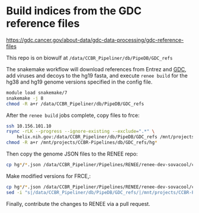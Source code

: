 # Build indices from the GDC reference files

<https://gdc.cancer.gov/about-data/gdc-data-processing/gdc-reference-files>

This repo is on biowulf at `/data/CCBR_Pipeliner/db/PipeDB/GDC_refs`

The snakemake workflow will
download references from Entrez and
[GDC](https://gdc.cancer.gov/about-data/gdc-data-processing/gdc-reference-files),
add viruses and decoys to the hg19 fasta,
and execute `renee build` for the hg38 and hg19 genome versions specified in the config file.

```sh
module load snakemake/7
snakemake -j 8
chmod -R a+r /data/CCBR_Pipeliner/db/PipeDB/GDC_refs
```

After the `renee build` jobs complete, copy files to frce:

```sh
ssh 10.156.101.10
rsync -rLK --progress --ignore-existing --exclude=".*" \
    helix.nih.gov:/data/CCBR_Pipeliner/db/PipeDB/GDC_refs /mnt/projects/CCBR-Pipelines/db/
chmod -R a+r /mnt/projects/CCBR-Pipelines/db/GDC_refs/hg*
```

Then copy the genome JSON files to the RENEE repo:

```sh
cp hg*/*.json /data/CCBR_Pipeliner/Pipelines/RENEE/renee-dev-sovacool/config/genomes/biowulf/
```

Make modified versions for FRCE,:

```sh
cp hg*/*.json /data/CCBR_Pipeliner/Pipelines/RENEE/renee-dev-sovacool/config/genomes/frce/
sed -i "s|/data/CCBR_Pipeliner/db/PipeDB/GDC_refs/|/mnt/projects/CCBR-Pipelines/db/GDC_refs/|g" config/genomes/frce/*
```

Finally, contribute the changes to RENEE via a pull request.
